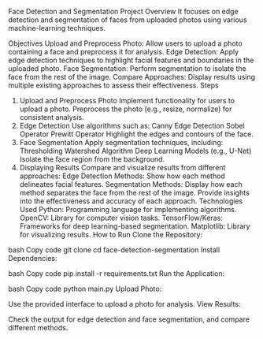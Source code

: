 Face Detection and Segmentation
Project Overview
It focuses on edge detection and segmentation of faces from uploaded photos using various machine-learning techniques.

Objectives
Upload and Preprocess Photo: Allow users to upload a photo containing a face and preprocess it for analysis.
Edge Detection: Apply edge detection techniques to highlight facial features and boundaries in the uploaded photo.
Face Segmentation: Perform segmentation to isolate the face from the rest of the image.
Compare Approaches: Display results using multiple existing approaches to assess their effectiveness.
Steps
1. Upload and Preprocess Photo
Implement functionality for users to upload a photo.
Preprocess the photo (e.g., resize, normalize) for consistent analysis.
2. Edge Detection
Use algorithms such as:
Canny Edge Detection
Sobel Operator
Prewitt Operator
Highlight the edges and contours of the face.
3. Face Segmentation
Apply segmentation techniques, including:
Thresholding
Watershed Algorithm
Deep Learning Models (e.g., U-Net)
Isolate the face region from the background.
4. Displaying Results
Compare and visualize results from different approaches:
Edge Detection Methods: Show how each method delineates facial features.
Segmentation Methods: Display how each method separates the face from the rest of the image.
Provide insights into the effectiveness and accuracy of each approach.
Technologies Used
Python: Programming language for implementing algorithms.
OpenCV: Library for computer vision tasks.
TensorFlow/Keras: Frameworks for deep learning-based segmentation.
Matplotlib: Library for visualizing results.
How to Run
Clone the Repository:

bash
Copy code
git clone
cd face-detection-segmentation
Install Dependencies:

bash
Copy code
pip install -r requirements.txt
Run the Application:

bash
Copy code
python main.py
Upload Photo:

Use the provided interface to upload a photo for analysis.
View Results:

Check the output for edge detection and face segmentation, and compare different methods.

